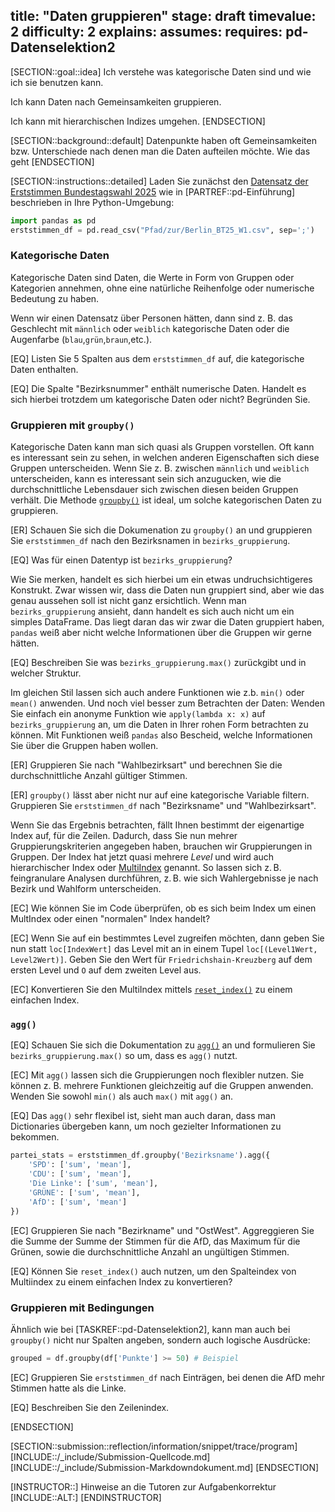 title: "Daten gruppieren"
stage: draft
timevalue: 2
difficulty: 2
explains:
assumes:
requires: pd-Datenselektion2
---

[SECTION::goal::idea]
Ich verstehe was kategorische Daten sind und wie ich sie benutzen kann.

Ich kann Daten nach Gemeinsamkeiten gruppieren.

Ich kann mit hierarchischen Indizes umgehen.
[ENDSECTION]


[SECTION::background::default]
Datenpunkte haben oft Gemeinsamkeiten bzw. Unterschiede nach denen man die Daten aufteilen möchte.
Wie das geht
[ENDSECTION]


[SECTION::instructions::detailed]
Laden Sie zunächst den 
[Datensatz der Erststimmen Bundestagswahl 2025](https://www.govdata.de/suche/daten/bundestagswahl-2025-in-berlin-nach-wahlbezirken-endgultiges-ergebnis)
wie in
[PARTREF::pd-Einführung] beschrieben in Ihre Python-Umgebung:
```python
import pandas as pd
erststimmen_df = pd.read_csv("Pfad/zur/Berlin_BT25_W1.csv", sep=';')
```

### Kategorische Daten

Kategorische Daten sind Daten, die Werte in Form von Gruppen oder Kategorien annehmen, 
ohne eine natürliche Reihenfolge oder numerische Bedeutung zu haben.

Wenn wir einen Datensatz über Personen hätten, dann sind z. B. das Geschlecht mit `männlich` oder
`weiblich` kategorische Daten oder die Augenfarbe (`blau`,`grün`,`braun`,etc.).

[EQ] Listen Sie 5 Spalten aus dem `erststimmen_df` auf, die kategorische Daten enthalten.

[EQ] Die Spalte "Bezirksnummer" enthält numerische Daten. 
Handelt es sich hierbei trotzdem um kategorische Daten oder nicht?
Begründen Sie.

### Gruppieren mit `groupby()`

Kategorische Daten kann man sich quasi als Gruppen vorstellen.
Oft kann es interessant sein zu sehen, in welchen anderen Eigenschaften sich diese Gruppen
unterscheiden.
Wenn Sie z. B. zwischen `männlich` und `weiblich` unterscheiden, kann es interessant sein sich
anzugucken, wie die durchschnittliche Lebensdauer sich zwischen diesen beiden Gruppen verhält.
Die Methode
[`groupby()`](https://pandas.pydata.org/docs/reference/api/pandas.DataFrame.groupby.html)
ist ideal, um solche kategorischen Daten zu gruppieren.

[ER] Schauen Sie sich die Dokumenation zu `groupby()` an und gruppieren Sie `erststimmen_df`
nach den Bezirksnamen in `bezirks_gruppierung`.

[EQ] Was für einen Datentyp ist `bezirks_gruppierung`?

Wie Sie merken, handelt es sich hierbei um ein etwas undruchsichtigeres Konstrukt.
Zwar wissen wir, dass die Daten nun gruppiert sind, aber wie das genau aussehen soll ist nicht
ganz ersichtlich.
Wenn man `bezirks_gruppierung` ansieht, dann handelt es sich auch nicht um ein simples DataFrame.
Das liegt daran das wir zwar die Daten gruppiert haben, `pandas` weiß aber nicht welche
Informationen über die Gruppen wir gerne hätten. 

[EQ] Beschreiben Sie was `bezirks_gruppierung.max()` zurückgibt und in welcher Struktur.

Im gleichen Stil lassen sich auch andere Funktionen wie z.b. `min()` oder `mean()` anwenden.
Und noch viel besser zum Betrachten der Daten: 
Wenden Sie einfach ein anonyme Funktion wie `apply(lambda x: x)` auf `bezirks_gruppierung` an,
um die Daten in Ihrer rohen Form betrachten zu können. 
Mit Funktionen weiß `pandas` also Bescheid, welche Informationen Sie über die Gruppen haben wollen.
<!-- TODO_2_Saka: Verweis auf apply Aufgabe -->

[ER] Gruppieren Sie nach "Wahlbezirksart" und berechnen Sie die 
durchschnittliche Anzahl gültiger Stimmen.

[ER] `groupby()` lässt aber nicht nur auf eine kategorische Variable filtern. 
Gruppieren Sie `erststimmen_df` nach "Bezirksname" und "Wahlbezirksart".

Wenn Sie das Ergebnis betrachten, fällt Ihnen bestimmt der eigenartige Index auf, für die Zeilen.
Dadurch, dass Sie nun mehrer Gruppierungskriterien angegeben haben, brauchen wir Gruppierungen in
Gruppen.
Der Index hat jetzt quasi mehrere _Level_ und wird auch hierarchischer Index oder
[MultiIndex](https://pandas.pydata.org/docs/reference/api/pandas.MultiIndex.html#pandas.MultiIndex)
genannt.
So lassen sich z. B. feingranulare Analysen durchführen, z. B. wie sich Wahlergebnisse je nach
Bezirk und Wahlform unterscheiden.

[EC] Wie können Sie im Code überprüfen, ob es sich beim Index um einen MultIndex oder einen
"normalen" Index handelt?

[EC] Wenn Sie auf ein bestimmtes Level zugreifen möchten, dann geben Sie nun statt `loc[IndexWert]`
das Level mit an in einem Tupel `loc[(Level1Wert, Level2Wert)]`.
Geben Sie den Wert für `Friedrichshain-Kreuzberg` auf dem ersten Level und `O` auf dem zweiten Level
aus.

[EC] Konvertieren Sie den MultiIndex mittels 
[`reset_index()`](https://pandas.pydata.org/docs/reference/api/pandas.DataFrame.reset_index.html)
zu einem einfachen Index.

### `agg()`

[EQ] Schauen Sie sich die Dokumentation zu 
[`agg()`](https://pandas.pydata.org/pandas-docs/stable/reference/api/pandas.core.groupby.DataFrameGroupBy.agg.html)
an und formulieren Sie `bezirks_gruppierung.max()` so um, dass es `agg()` nutzt.

[EC] Mit `agg()` lassen sich die Gruppierungen noch flexibler nutzen.
Sie können z. B. mehrere Funktionen gleichzeitig auf die Gruppen anwenden.
Wenden Sie sowohl `min()` als auch `max()` mit `agg()` an.

[EQ] Das `agg()` sehr flexibel ist, sieht man auch daran, dass man Dictionaries übergeben kann,
um noch gezielter Informationen zu bekommen.

```python
partei_stats = erststimmen_df.groupby('Bezirksname').agg({
    'SPD': ['sum', 'mean'],
    'CDU': ['sum', 'mean'],
    'Die Linke': ['sum', 'mean'],
    'GRÜNE': ['sum', 'mean'],
    'AfD': ['sum', 'mean']
})
```

[EC] Gruppieren Sie nach "Bezirkname" und "OstWest". Aggreggieren Sie die Summe der
Summe der Stimmen für die AfD, das Maximum für die Grünen, sowie die durchschnittliche Anzahl an 
ungültigen Stimmen.

[EQ] Können Sie `reset_index()` auch nutzen, um den Spalteindex von Multiindex zu einem einfachen
Index zu konvertieren?

### Gruppieren mit Bedingungen

Ähnlich wie bei [TASKREF::pd-Datenselektion2], kann man auch bei `groupby()` nicht nur Spalten
angeben, sondern auch logische Ausdrücke:
```python
grouped = df.groupby(df['Punkte'] >= 50) # Beispiel
```

[EC] Gruppieren Sie `erststimmen_df` nach Einträgen, bei denen die AfD mehr Stimmen hatte 
als die Linke.

[EQ] Beschreiben Sie den Zeilenindex.

[ENDSECTION]


[SECTION::submission::reflection/information/snippet/trace/program]
[INCLUDE::/_include/Submission-Quellcode.md]
[INCLUDE::/_include/Submission-Markdowndokument.md]
[ENDSECTION]

[INSTRUCTOR::]
Hinweise an die Tutoren zur Aufgabenkorrektur
[INCLUDE::ALT:]
[ENDINSTRUCTOR]
